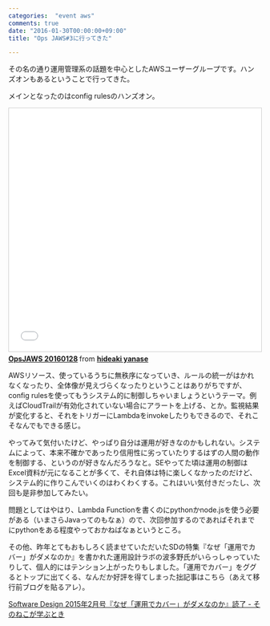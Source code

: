 ```yaml
---
categories:  "event aws"
comments: true
date: "2016-01-30T00:00:00+09:00"
title: "Ops JAWS#3に行ってきた"

---
```


その名の通り運用管理系の話題を中心としたAWSユーザーグループです。ハンズオンもあるということで行ってきた。

メインとなったのはconfig rulesのハンズオン。

<iframe src="//www.slideshare.net/slideshow/embed_code/key/g0o2kIUtI0yKmw" width="595" height="485" frameborder="0" marginwidth="0" marginheight="0" scrolling="no" style="border:1px solid #CCC; border-width:1px; margin-bottom:5px; max-width: 100%;" allowfullscreen> </iframe> <div style="margin-bottom:5px"> <strong> <a href="//www.slideshare.net/okochang/opsjaws-20160128" title="OpsJAWS 20160128" target="_blank">OpsJAWS 20160128</a> </strong> from <strong><a href="//www.slideshare.net/okochang" target="_blank">hideaki yanase</a></strong> </div>

AWSリソース、使っているうちに無秩序になっていき、ルールの統一がはかれなくなったり、全体像が見えづらくなったりということはありがちですが、config rulesを使ってもうシステム的に制御しちゃいましょうというテーマ。例えばCloudTrailが有効化されていない場合にアラートを上げる、とか。監視結果が変化すると、それをトリガーにLambdaをinvokeしたりもできるので、それこそなんでもできる感じ。

やってみて気付いたけど、やっぱり自分は運用が好きなのかもしれない。システムによって、本来不確かであったり信用性に劣っていたりするはずの人間の動作を制御する、というのが好きなんだろうなと。SEやってた頃は運用の制御はExcel資料が元になることが多くて、それ自体は特に楽しくなかったのだけど、システム的に作りこんでいくのはわくわくする。これはいい気付きだったし、次回も是非参加してみたい。

問題としてはやはり、Lambda Functionを書くのにpythonかnode.jsを使う必要がある（いまさらJavaってのもなぁ）ので、次回参加するのであればそれまでにpythonをある程度やっておかねばなぁというところ。

その他、昨年とてもおもしろく読ませていただいたSDの特集『なぜ「運用でカバー」がダメなのか』を書かれた運用設計ラボの波多野氏がいらっしゃっていたりして、個人的にはテンション上がったりもしました。「運用でカバー」をググるとトップに出てくる、なんだか好評を得てしまった拙記事はこちら（あえて移行前ブログを貼るアレ）。

[Software Design 2015年2月号『なぜ「運用でカバー」がダメなのか』読了 - そのねこが学ぶとき](http://chroju89.hatenablog.jp/entry/2015/02/11/164926)


